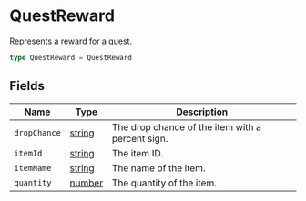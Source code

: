 # QuestReward

Represents a reward for a quest.

```typescript
type QuestReward = QuestReward
```

## Fields

| Name | Type | Description |
|------|------|-------------|
| `dropChance` | [string](https://developer.mozilla.org/en-US/docs/Web/JavaScript/Reference/Global_Objects/String) | The drop chance of the item with a percent sign. |
| `itemId` | [string](https://developer.mozilla.org/en-US/docs/Web/JavaScript/Reference/Global_Objects/String) | The item ID. |
| `itemName` | [string](https://developer.mozilla.org/en-US/docs/Web/JavaScript/Reference/Global_Objects/String) | The name of the item. |
| `quantity` | [number](https://developer.mozilla.org/en-US/docs/Web/JavaScript/Reference/Global_Objects/Number) | The quantity of the item. |
